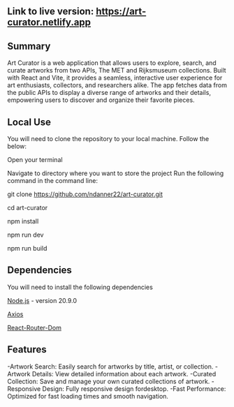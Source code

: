 ## Link to live version: https://art-curator.netlify.app

## Summary

Art Curator is a web application that allows users to explore, search, and curate artworks from two APIs, The MET and Rijksmuseum collections. Built with React and Vite, it provides a seamless, interactive user experience for art enthusiasts, collectors, and researchers alike. The app fetches data from the public APIs to display a diverse range of artworks and their details, empowering users to discover and organize their favorite pieces.

## Local Use
You will need to clone the repository to your local machine. Follow the below:

Open your terminal

Navigate to directory where you want to store the project
Run the following command in the command line:

git clone https://github.com/ndanner22/art-curator.git

cd art-curator

npm install

npm run dev

npm run build

## Dependencies
You will need to install the following dependencies

[Node.js](https://nodejs.org/en) - version 20.9.0

[Axios](https://axios-http.com)

[React-Router-Dom](https://reactrouter.com/en/main)

## Features
-Artwork Search: Easily search for artworks by title, artist, or collection.
-Artwork Details: View detailed information about each artwork.
-Curated Collection: Save and manage your own curated collections of artwork.
-Responsive Design: Fully responsive design fordesktop.
-Fast Performance: Optimized for fast loading times and smooth navigation.
